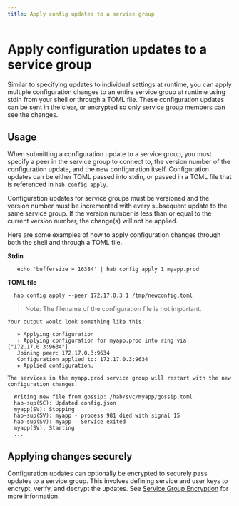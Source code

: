 ```yaml
---
title: Apply config updates to a service group
---
```


# Apply configuration updates to a service group
Similar to specifying updates to individual settings at runtime, you can apply multiple configuration changes to an entire service group at runtime using stdin from your shell or through a TOML file. These configuration updates can be sent in the clear, or encrypted so only service group members can see the changes.

## Usage
When submitting a configuration update to a service group, you must specify a peer in the service group to connect to, the version number of the configuration update, and the new configuration itself. Configuration updates can be either TOML passed into stdin, or passed in a TOML file that is referenced in `hab config apply`.

Configuration updates for service groups must be versioned and the version number must be incremented with every subsequent update to the same service group. If the version number is less than or equal to the current version number, the change(s) will not be applied.

Here are some examples of how to apply configuration changes through both the shell and through a TOML file.

**Stdin**

       echo 'buffersize = 16384' | hab config apply 1 myapp.prod

**TOML file**

      hab config apply --peer 172.17.0.3 1 /tmp/newconfig.toml

  > Note: The filename of the configuration file is not important.

    Your output would look something like this:

       » Applying configuration
       ↑ Applying configuration for myapp.prod into ring via ["172.17.0.3:9634"]
       Joining peer: 172.17.0.3:9634
       Configuration applied to: 172.17.0.3:9634
       ★ Applied configuration.

    The services in the myapp.prod service group will restart with the new configuration changes.

      Writing new file from gossip: /hab/svc/myapp/gossip.toml
      hab-sup(SC): Updated config.json
      myapp(SV): Stopping
      hab-sup(SV): myapp - process 981 died with signal 15
      hab-sup(SV): myapp - Service exited
      myapp(SV): Starting
      ...

## Applying changes securely
Configuration updates can optionally be encrypted to securely pass updates to a service group. This involves defining service and user keys to encrypt, verify, and decrypt the updates. See [Service Group Encryption](/docs/run-packages-security#service-group-encryption) for more information.
